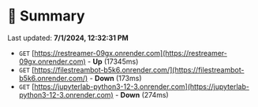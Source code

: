# 📖 Summary
Last updated: **7/1/2024, 12:32:31 PM**

- `GET` [https://restreamer-09gx.onrender.com](https://restreamer-09gx.onrender.com) - **Up** (17345ms)
- `GET` [https://filestreambot-b5k6.onrender.com/](https://filestreambot-b5k6.onrender.com/) - **Down** (173ms)
- `GET` [https://jupyterlab-python3-12-3.onrender.com](https://jupyterlab-python3-12-3.onrender.com) - **Down** (274ms)
